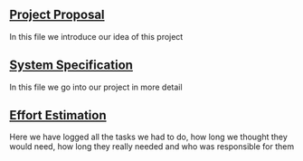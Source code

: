 ## [Project Proposal](https://github.com/leonkuchinka/CarFinder/blob/master/Documents/ProjectProposalLSK.pdf)
In this file we introduce our idea of this project

## [System Specification](https://github.com/leonkuchinka/CarFinder/blob/master/Documents/SystemSpecificationLSK.pdf)
In this file we go into our project in more detail

## [Effort Estimation](https://github.com/leonkuchinka/CarFinder/blob/master/Documents/EffortEstimation.pdf)
Here we have logged all the tasks we had to do, how long we thought they would need, how long they really needed and who was responsible for them
